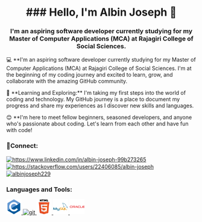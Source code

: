 <h1 align="center">### Hello, I'm Albin Joseph 👋</h1>
<h3 align="center">I'm an aspiring software developer 
  currently studying for my Master of Computer Applications (MCA) at Rajagiri College of Social Sciences.</h3>

<p align="left">💻 **I'm an aspiring software developer currently studying for my Master of Computer Applications (MCA) at Rajagiri College of Social Sciences. I'm at the beginning of my coding journey and excited to learn, grow, and collaborate with the amazing GitHub community.</p>
<p align="left">🌱 **Learning and Exploring:** I'm taking my first steps into the world of coding and technology. My GitHub journey is a place to document my progress and share my experiences as I discover new skills and languages.</p>
<p align="left">😊 **I'm here to meet fellow beginners, seasoned developers, and anyone who's passionate about coding. Let's learn from each other and have fun with code!</p>
  
<h3 align="left">🤝Connect: </h3>
<p align="left">
<a href="https://linkedin.com/in/https://www.linkedin.com/in/albin-joseph-99b273265" target="blank"><img align="center" src="https://raw.githubusercontent.com/rahuldkjain/github-profile-readme-generator/master/src/images/icons/Social/linked-in-alt.svg" alt="https://www.linkedin.com/in/albin-joseph-99b273265" height="30" width="40" /></a>
<a href="https://stackoverflow.com/users/https://stackoverflow.com/users/22406085/albin-joseph" target="blank"><img align="center" src="https://raw.githubusercontent.com/rahuldkjain/github-profile-readme-generator/master/src/images/icons/Social/stack-overflow.svg" alt="https://stackoverflow.com/users/22406085/albin-joseph" height="30" width="40" /></a>
<a href="https://www.leetcode.com/albinjoseph229" target="blank"><img align="center" src="https://raw.githubusercontent.com/rahuldkjain/github-profile-readme-generator/master/src/images/icons/Social/leet-code.svg" alt="albinjoseph229" height="30" width="40" /></a>
</p>

<h3 align="left">Languages and Tools:</h3>
<p align="left"> <a href="https://www.cprogramming.com/" target="_blank" rel="noreferrer"> <img src="https://raw.githubusercontent.com/devicons/devicon/master/icons/c/c-original.svg" alt="c" width="40" height="40"/> </a> <a href="https://git-scm.com/" target="_blank" rel="noreferrer"> <img src="https://www.vectorlogo.zone/logos/git-scm/git-scm-icon.svg" alt="git" width="40" height="40"/> </a> <a href="https://www.w3.org/html/" target="_blank" rel="noreferrer"> <img src="https://raw.githubusercontent.com/devicons/devicon/master/icons/html5/html5-original-wordmark.svg" alt="html5" width="40" height="40"/> </a> <a href="https://www.mysql.com/" target="_blank" rel="noreferrer"> <img src="https://raw.githubusercontent.com/devicons/devicon/master/icons/mysql/mysql-original-wordmark.svg" alt="mysql" width="40" height="40"/> </a> <a href="https://www.oracle.com/" target="_blank" rel="noreferrer"> <img src="https://raw.githubusercontent.com/devicons/devicon/master/icons/oracle/oracle-original.svg" alt="oracle" width="40" height="40"/> </a> </p>


